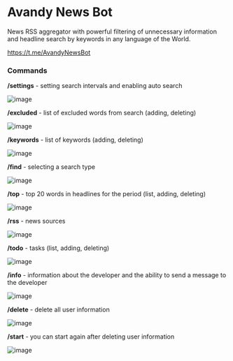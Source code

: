 # Avandy News Bot

News RSS aggregator with powerful filtering of unnecessary information 
and headline search by keywords in any language of the World.

https://t.me/AvandyNewsBot

### Commands

**/settings**   - setting search intervals and enabling auto search

![image](https://github.com/mrprogre/avandy-news-bot/assets/45883640/d7377359-9075-4423-9d53-ffb33fdaf97e)

**/excluded**   - list of excluded words from search (adding, deleting)

![image](https://github.com/mrprogre/avandy-news-bot/assets/45883640/7de4c058-02dc-443f-a272-0cd66bc24fcd)

**/keywords**   - list of keywords (adding, deleting)

![image](https://github.com/mrprogre/avandy-news-bot/assets/45883640/0c3e7a0d-0110-4d6d-b597-2888e79880da)

**/find**       - selecting a search type

![image](https://github.com/mrprogre/avandy-news-bot/assets/45883640/2c1bd9c7-a67a-45df-9c5e-c60ca2ba089d)

**/top**      - top 20 words in headlines for the period (list, adding, deleting)

![image](https://github.com/mrprogre/avandy-news-bot/assets/45883640/0bbd081f-4f71-4105-b08e-64a16e951d32)

**/rss**        - news sources

![image](https://github.com/mrprogre/avandy-news-bot/assets/45883640/0f4b1201-144e-46a1-b615-1bc4678bf719)

**/todo**       - tasks (list, adding, deleting)

![image](https://github.com/mrprogre/avandy-news-bot/assets/45883640/159e0f93-d7b9-433c-8f29-e02708f3209b)

**/info**       - information about the developer and the ability to send a message to the developer

![image](https://github.com/mrprogre/avandy-news-bot/assets/45883640/7147d611-cc06-4448-93d7-82b5ed930e74)

**/delete**     - delete all user information

![image](https://github.com/mrprogre/avandy-news-bot/assets/45883640/b7a7309e-f82a-43dc-b525-ca27923e1df8)

**/start**      - you can start again after deleting user information

![image](https://github.com/mrprogre/avandy-news-bot/assets/45883640/1f1c3e50-1dd6-4c30-b037-4f4425d9c864)
